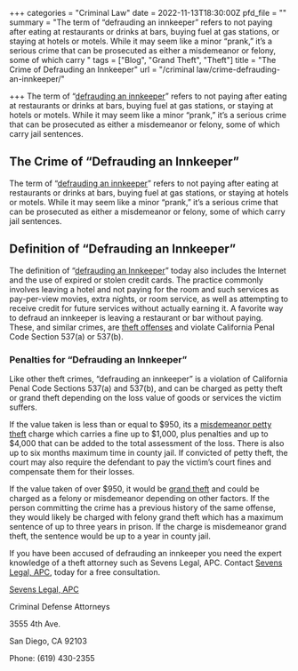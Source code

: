 +++
categories = "Criminal Law"
date = 2022-11-13T18:30:00Z
pfd_file = ""
summary = "The term of “defrauding an innkeeper” refers to not paying after eating at restaurants or drinks at bars, buying fuel at gas stations, or staying at hotels or motels. While it may seem like a minor “prank,” it’s a serious crime that can be prosecuted as either a misdemeanor or felony, some of which carry "
tags = ["Blog", "Grand Theft", "Theft"]
title = "The Crime of Defrauding an Innkeeper"
url = "/criminal law/crime-defrauding-an-innkeeper/"

+++
The term of “[defrauding an innkeeper](https://www.sevenslegal.com/san-diego-theft-lawyer/ "San Diego Theft Lawyer")” refers to not paying after eating at restaurants or drinks at bars, buying fuel at gas stations, or staying at hotels or motels. While it may seem like a minor “prank,” it’s a serious crime that can be prosecuted as either a misdemeanor or felony, some of which carry jail sentences.

## The Crime of “Defrauding an Innkeeper”

The term of “[defrauding an innkeeper](https://www.sevenslegal.com/san-diego-theft-lawyer/ "San Diego Theft Lawyer")” refers to not paying after eating at restaurants or drinks at bars, buying fuel at gas stations, or staying at hotels or motels. While it may seem like a minor “prank,” it’s a serious crime that can be prosecuted as either a misdemeanor or felony, some of which carry jail sentences.

## Definition of “Defrauding an Innkeeper”

The definition of “[defrauding an Innkeeper](https://www.sevenslegal.com/san-diego-theft-lawyer/ "San Diego Theft Lawyer")” today also includes the Internet and the use of expired or stolen credit cards. The practice commonly involves leaving a hotel and not paying for the room and such services as pay-per-view movies, extra nights, or room service, as well as attempting to receive credit for future services without actually earning it. A favorite way to defraud an innkeeper is leaving a restaurant or bar without paying. These, and similar crimes, are [theft offenses](https://www.sevenslegal.com/san-diego-theft-lawyer/ "San Diego Theft Lawyer") and violate California Penal Code Section 537(a) or 537(b).

### Penalties for “Defrauding an Innkeeper”

Like other theft crimes, “defrauding an innkeeper” is a violation of California Penal Code Sections 537(a) and 537(b), and can be charged as petty theft or grand theft depending on the loss value of goods or services the victim suffers.

If the value taken is less than or equal to $950, its a [misdemeanor petty theft](https://www.sevenslegal.com/san-diego-theft-lawyer/ "San Diego Theft Lawyer") charge which carries a fine up to $1,000, plus penalties and up to $4,000 that can be added to the total assessment of the loss. There is also up to six months maximum time in county jail. If convicted of petty theft, the court may also require the defendant to pay the victim’s court fines and compensate them for their losses.

If the value taken of over $950, it would be [grand theft](https://www.sevenslegal.com/san-diego-theft-lawyer/ "San Diego Theft Lawyer") and could be charged as a felony or misdemeanor depending on other factors. If the person committing the crime has a previous history of the same offense, they would likely be charged with felony grand theft which has a maximum sentence of up to three years in prison. If the charge is misdemeanor grand theft, the sentence would be up to a year in county jail.

If you have been accused of defrauding an innkeeper you need the expert knowledge of a theft attorney such as Sevens Legal, APC. Contact [Sevens Legal, APC](https://www.sevenslegal.com/ "Sevens Legal, APC"), today for a free consultation.

[Sevens Legal, APC](https://www.sevenslegal.com/ "Sevens Legal, APC")

Criminal Defense Attorneys

3555 4th Ave.

San Diego, CA 92103

Phone: (619) 430-2355